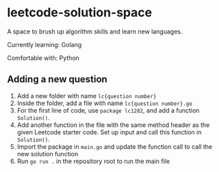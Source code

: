 # leetcode-solution-space

A space to brush up algorithm skills and learn new languages. 

Currently learning: Golang

Comfortable with: Python

## Adding a new question

1. Add a new folder with name `lc{question number}`
2. Inside the folder, add a file with name `lc{question number}.go`
3. For the first line of code, use `package lc1282`, and add a function `Solution()`. 
4. Add another function in the file with the same method header as the given Leetcode starter code. Set up input and call this function in `Solution()`.  
5. Import the package in `main.go` and update the function call to call the new solution function
6. Run `go run .` in the repository root to run the main file